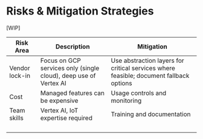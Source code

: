 # Risks & Mitigation Strategies

[WIP]

| Risk Area | Description | Mitigation |
|-----------|-------------|------------|
| Vendor lock-in | Focus on GCP services only (single cloud), deep use of Vertex AI | Use abstraction layers for critical services where feasible; document fallback options |
| Cost | Managed features can be expensive | Usage controls and monitoring |
| Team skills | Vertex AI, IoT expertise required | Training and documentation |
||||
||||
||||
||||
